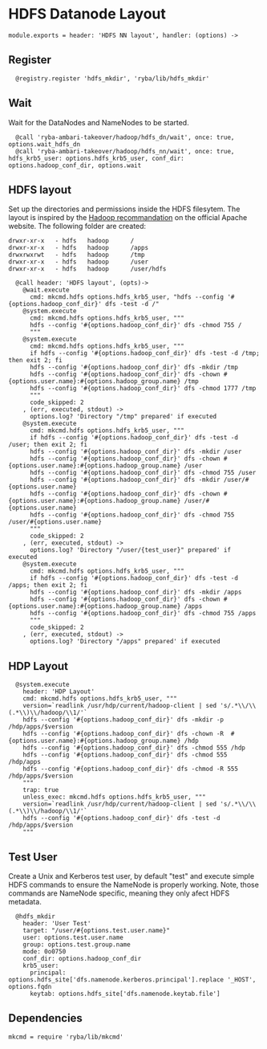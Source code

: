 # HDFS Datanode Layout

    module.exports = header: 'HDFS NN layout', handler: (options) ->

## Register

      @registry.register 'hdfs_mkdir', 'ryba/lib/hdfs_mkdir'

## Wait

Wait for the DataNodes and NameNodes to be started.

      @call 'ryba-ambari-takeover/hadoop/hdfs_dn/wait', once: true, options.wait_hdfs_dn
      @call 'ryba-ambari-takeover/hadoop/hdfs_nn/wait', once: true, hdfs_krb5_user: options.hdfs_krb5_user, conf_dir: options.hadoop_conf_dir, options.wait

## HDFS layout

Set up the directories and permissions inside the HDFS filesytem. The layout is inspired by the
[Hadoop recommandation](http://hadoop.apache.org/docs/r2.1.0-beta/hadoop-project-dist/hadoop-common/ClusterSetup.html)
on the official Apache website. The following folder are created:

```
drwxr-xr-x   - hdfs   hadoop      /
drwxr-xr-x   - hdfs   hadoop      /apps
drwxrwxrwt   - hdfs   hadoop      /tmp
drwxr-xr-x   - hdfs   hadoop      /user
drwxr-xr-x   - hdfs   hadoop      /user/hdfs
```

      @call header: 'HDFS layout', (opts)->
        @wait.execute
          cmd: mkcmd.hdfs options.hdfs_krb5_user, "hdfs --config '#{options.hadoop_conf_dir}' dfs -test -d /"
        @system.execute
          cmd: mkcmd.hdfs options.hdfs_krb5_user, """
          hdfs --config '#{options.hadoop_conf_dir}' dfs -chmod 755 /
          """
        @system.execute
          cmd: mkcmd.hdfs options.hdfs_krb5_user, """
          if hdfs --config '#{options.hadoop_conf_dir}' dfs -test -d /tmp; then exit 2; fi
          hdfs --config '#{options.hadoop_conf_dir}' dfs -mkdir /tmp
          hdfs --config '#{options.hadoop_conf_dir}' dfs -chown #{options.user.name}:#{options.hadoop_group.name} /tmp
          hdfs --config '#{options.hadoop_conf_dir}' dfs -chmod 1777 /tmp
          """
          code_skipped: 2
        , (err, executed, stdout) ->
          options.log? 'Directory "/tmp" prepared' if executed
        @system.execute
          cmd: mkcmd.hdfs options.hdfs_krb5_user, """
          if hdfs --config '#{options.hadoop_conf_dir}' dfs -test -d /user; then exit 2; fi
          hdfs --config '#{options.hadoop_conf_dir}' dfs -mkdir /user
          hdfs --config '#{options.hadoop_conf_dir}' dfs -chown #{options.user.name}:#{options.hadoop_group.name} /user
          hdfs --config '#{options.hadoop_conf_dir}' dfs -chmod 755 /user
          hdfs --config '#{options.hadoop_conf_dir}' dfs -mkdir /user/#{options.user.name}
          hdfs --config '#{options.hadoop_conf_dir}' dfs -chown #{options.user.name}:#{options.hadoop_group.name} /user/#{options.user.name}
          hdfs --config '#{options.hadoop_conf_dir}' dfs -chmod 755 /user/#{options.user.name}
          """
          code_skipped: 2
        , (err, executed, stdout) ->
          options.log? 'Directory "/user/{test_user}" prepared' if executed
        @system.execute
          cmd: mkcmd.hdfs options.hdfs_krb5_user, """
          if hdfs --config '#{options.hadoop_conf_dir}' dfs -test -d /apps; then exit 2; fi
          hdfs --config '#{options.hadoop_conf_dir}' dfs -mkdir /apps
          hdfs --config '#{options.hadoop_conf_dir}' dfs -chown #{options.user.name}:#{options.hadoop_group.name} /apps
          hdfs --config '#{options.hadoop_conf_dir}' dfs -chmod 755 /apps
          """
          code_skipped: 2
        , (err, executed, stdout) ->
          options.log? 'Directory "/apps" prepared' if executed

## HDP Layout

      @system.execute
        header: 'HDP Layout'
        cmd: mkcmd.hdfs options.hdfs_krb5_user, """
        version=`readlink /usr/hdp/current/hadoop-client | sed 's/.*\\/\\(.*\\)\\/hadoop/\\1/'`
        hdfs --config '#{options.hadoop_conf_dir}' dfs -mkdir -p /hdp/apps/$version
        hdfs --config '#{options.hadoop_conf_dir}' dfs -chown -R  #{options.user.name}:#{options.hadoop_group.name} /hdp
        hdfs --config '#{options.hadoop_conf_dir}' dfs -chmod 555 /hdp
        hdfs --config '#{options.hadoop_conf_dir}' dfs -chmod 555 /hdp/apps
        hdfs --config '#{options.hadoop_conf_dir}' dfs -chmod -R 555 /hdp/apps/$version
        """
        trap: true
        unless_exec: mkcmd.hdfs options.hdfs_krb5_user, """
        version=`readlink /usr/hdp/current/hadoop-client | sed 's/.*\\/\\(.*\\)\\/hadoop/\\1/'`
        hdfs --config '#{options.hadoop_conf_dir}' dfs -test -d /hdp/apps/$version
        """

## Test User

Create a Unix and Kerberos test user, by default "test" and execute simple HDFS commands to ensure
the NameNode is properly working. Note, those commands are NameNode specific, meaning they only
afect HDFS metadata.

      @hdfs_mkdir
        header: 'User Test'
        target: "/user/#{options.test.user.name}"
        user: options.test.user.name
        group: options.test.group.name
        mode: 0o0750
        conf_dir: options.hadoop_conf_dir
        krb5_user:
          principal: options.hdfs_site['dfs.namenode.kerberos.principal'].replace '_HOST', options.fqdn
          keytab: options.hdfs_site['dfs.namenode.keytab.file']

## Dependencies

    mkcmd = require 'ryba/lib/mkcmd'
